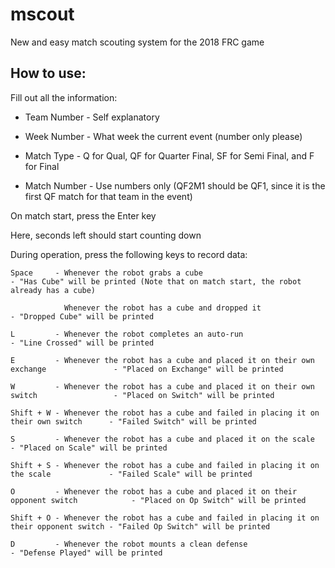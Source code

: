 # mscout
New and easy match scouting system for the 2018 FRC game

## How to use:

Fill out all the information:
 
 - Team Number  - Self explanatory
 
 - Week Number  - What week the current event (number only please)
 
 - Match Type   - Q for Qual, QF for Quarter Final, SF for Semi Final, and F for Final
 
 - Match Number - Use numbers only (QF2M1 should be QF1, since it is the first QF match for that team in the event)


On match start, press the Enter key

Here, seconds left should start counting down


During operation, press the following keys to record data:

    Space     - Whenever the robot grabs a cube                                                 - "Has Cube" will be printed (Note that on match start, the robot already has a cube)

                Whenever the robot has a cube and dropped it                                    - "Dropped Cube" will be printed

    L         - Whenever the robot completes an auto-run                                        - "Line Crossed" will be printed

    E         - Whenever the robot has a cube and placed it on their own exchange               - "Placed on Exchange" will be printed

    W         - Whenever the robot has a cube and placed it on their own switch                 - "Placed on Switch" will be printed

    Shift + W - Whenever the robot has a cube and failed in placing it on their own switch      - "Failed Switch" will be printed

    S         - Whenever the robot has a cube and placed it on the scale                        - "Placed on Scale" will be printed

    Shift + S - Whenever the robot has a cube and failed in placing it on the scale             - "Failed Scale" will be printed

    O         - Whenever the robot has a cube and placed it on their opponent switch            - "Placed on Op Switch" will be printed

    Shift + O - Whenever the robot has a cube and failed in placing it on their opponent switch - "Failed Op Switch" will be printed

    D         - Whenever the robot mounts a clean defense                                       - "Defense Played" will be printed

